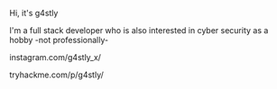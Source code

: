 Hi, it's g4stly

I'm a full stack developer who is also interested in cyber security as a hobby -not professionally-


instagram.com/g4stly_x/

tryhackme.com/p/g4stly/

